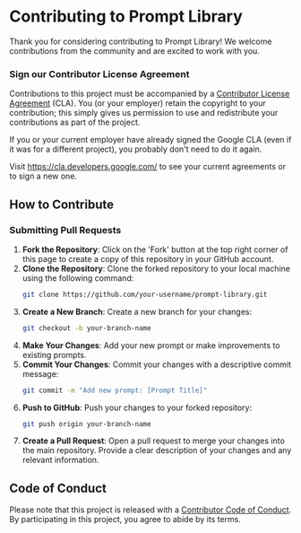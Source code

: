 # Contributing to Prompt Library

Thank you for considering contributing to Prompt Library! We welcome contributions from the community and are excited to work with you.

### Sign our Contributor License Agreement

Contributions to this project must be accompanied by a
[Contributor License Agreement](https://cla.developers.google.com/about) (CLA).
You (or your employer) retain the copyright to your contribution; this simply
gives us permission to use and redistribute your contributions as part of the
project.

If you or your current employer have already signed the Google CLA (even if it
was for a different project), you probably don't need to do it again.

Visit <https://cla.developers.google.com/> to see your current agreements or to
sign a new one.

## How to Contribute

### Submitting Pull Requests

1. **Fork the Repository**: Click on the 'Fork' button at the top right corner of this page to create a copy of this repository in your GitHub account.
2. **Clone the Repository**: Clone the forked repository to your local machine using the following command:
   ```sh
   git clone https://github.com/your-username/prompt-library.git
   ```
3. **Create a New Branch**: Create a new branch for your changes:
   ```sh
   git checkout -b your-branch-name
   ```
4. **Make Your Changes**: Add your new prompt or make improvements to existing prompts.
5. **Commit Your Changes**: Commit your changes with a descriptive commit message:
   ```sh
   git commit -m "Add new prompt: [Prompt Title]"
   ```
6. **Push to GitHub**: Push your changes to your forked repository:
   ```sh
   git push origin your-branch-name
   ```
7. **Create a Pull Request**: Open a pull request to merge your changes into the main repository. Provide a clear description of your changes and any relevant information.

## Code of Conduct

Please note that this project is released with a [Contributor Code of Conduct](CODE_OF_CONDUCT.md). By participating in this project, you agree to abide by its terms.
